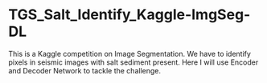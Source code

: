 # TGS_Salt_Identify_Kaggle-ImgSeg-DL
This is a Kaggle competition on Image Segmentation. We have to identify pixels in seismic images with salt sediment present. Here I will use Encoder and Decoder Network to tackle the challenge.
